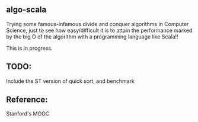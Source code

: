 ## algo-scala
Trying some famous-infamous divide and conquer algorithms in Computer Science, just to see how easy/difficult it is to attain the performance marked by the big O of the algorithm with a programming language like Scala!!

This is in progress.

## TODO:
Include the ST version of quick sort, and benchmark

## Reference:
Stanford's MOOC
